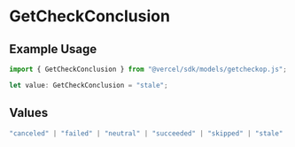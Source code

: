 # GetCheckConclusion

## Example Usage

```typescript
import { GetCheckConclusion } from "@vercel/sdk/models/getcheckop.js";

let value: GetCheckConclusion = "stale";
```

## Values

```typescript
"canceled" | "failed" | "neutral" | "succeeded" | "skipped" | "stale"
```
